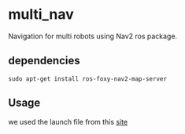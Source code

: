 # multi_nav

Navigation for multi robots using Nav2 ros package.


## dependencies

```
sudo apt-get install ros-foxy-nav2-map-server
```
## Usage

we used the launch file from this [site](https://answers.ros.org/question/398095/ros2-nav2-map_server-problems-loading-map-with-nav2_map_server/)